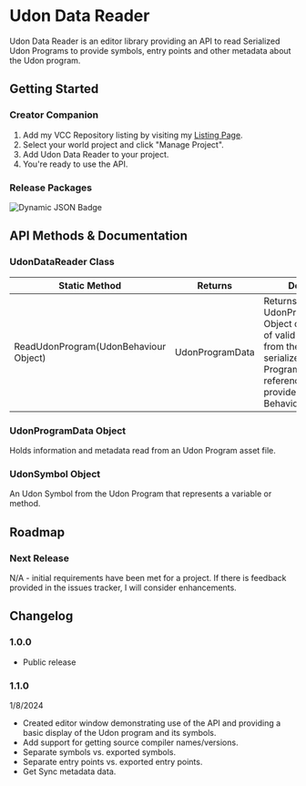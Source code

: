 # Udon Data Reader
Udon Data Reader is an editor library providing an API to read Serialized Udon Programs to provide symbols, entry points and other metadata about the Udon program.

## Getting Started
### Creator Companion
1. Add my VCC Repository listing by visiting my [Listing Page](https://balphagorevr.github.io/balphagore-vcc-listings/).
2. Select your world project and click "Manage Project".
3. Add Udon Data Reader to your project.
4. You're ready to use the API.

### Release Packages
![Dynamic JSON Badge](https://img.shields.io/badge/dynamic/json?url=https%3A%2F%2Fraw.githubusercontent.com%2FBalphagorevr%2FUdonDataReader%2Fmain%2FPackages%2Fcom.balphagore.udondatareader%2Fpackage.json&query=%24.version&label=VPM%20Release&color=green&link=https%3A%2F%2Fgithub.com%2FBalphagorevr%2FUdonDataReader%2Freleases)


## API Methods & Documentation

### UdonDataReader Class
|Static Method|Returns|Details|
|---|---|---|
|ReadUdonProgram(UdonBehaviour Object)|UdonProgramData|Returns a UdonProgramData Object consisting of valid data read from the serialized Udon Program asset referenced by the provided Udon Behaviour.|

### UdonProgramData Object
Holds information and metadata read from an Udon Program asset file.

### UdonSymbol Object
An Udon Symbol from the Udon Program that represents a variable or method.

## Roadmap
### Next Release
N/A - initial requirements have been met for a project. If there is feedback provided in the issues tracker, I will consider enhancements.

## Changelog
### 1.0.0
* Public release

### 1.1.0
1/8/2024
* Created editor window demonstrating use of the API and providing a basic display of the Udon program and its symbols.
* Add support for getting source compiler names/versions.
* Separate symbols vs. exported symbols.
* Separate entry points vs. exported entry points.
* Get Sync metadata data.
